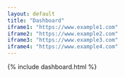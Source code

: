 ```yaml
---
layout: default
title: "Dashboard"
iframe1: "https://www.example1.com"
iframe2: "https://www.example2.com"
iframe3: "https://www.example3.com"
iframe4: "https://www.example4.com"
---
```


{% include dashboard.html %}
